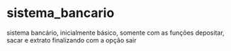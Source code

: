 # sistema_bancario
sistema bancário, inicialmente básico, somente com as funções depositar, sacar e extrato finalizando com a opção sair
